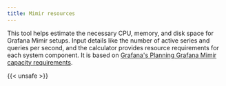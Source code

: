 ```yaml
---
title: Mimir resources
---
```


This tool helps estimate the necessary CPU, memory, and disk space for Grafana
Mimir setups. Input details like the number of active series and queries per
second, and the calculator provides resource requirements for each system
component.  It is based on [Grafana's Planning Grafana Mimir capacity
requirements](https://grafana.com/docs/mimir/latest/manage/run-production-environment/planning-capacity).

{{< unsafe >}}
    <script>
        function calculateResources() {
            var seriesInMemory = parseInt(document.getElementById('seriesInMemory').value);
            var samplesPerSecond = parseInt(document.getElementById('samplesPerSecond').value);
            var queriesPerSecond = parseInt(document.getElementById('queriesPerSecond').value);
            var activeSeries = parseInt(document.getElementById('activeSeries').value);
            var firingAlertNotifications = parseInt(document.getElementById('firingAlertNotifications').value);
            var firingAlerts = parseInt(document.getElementById('firingAlerts').value);

            // Distributor
            var distributorCPU = (samplesPerSecond / 25000).toFixed(2);
            var distributorMemory = (samplesPerSecond / 25000).toFixed(2);

            // Ingester
            var ingesterCPU = (seriesInMemory / 300000).toFixed(2);
            var ingesterMemory = (2.5 * seriesInMemory / 300000).toFixed(2);
            var ingesterDisk = (5 * seriesInMemory / 300000).toFixed(2);

            // Query-frontend
            var queryFrontendCPU = (queriesPerSecond / 250).toFixed(2);
            var queryFrontendMemory = (queriesPerSecond / 250).toFixed(2);

            // Query-scheduler
            var querySchedulerCPU = (queriesPerSecond / 500).toFixed(2);
            var querySchedulerMemory = (0.1 * queriesPerSecond / 500).toFixed(2);

            // Querier
            var querierCPU = (queriesPerSecond / 10).toFixed(2);
            var querierMemory = (queriesPerSecond / 10).toFixed(2);

            // Store-gateway
            var storeGatewayCPU = (queriesPerSecond / 10).toFixed(2);
            var storeGatewayMemory = (queriesPerSecond / 10).toFixed(2);
            var storeGatewayDisk = (13 * activeSeries / 1000000).toFixed(2);

            // Ruler
            var rulerCPU = querierCPU; // Same as Querier
            var rulerMemory = querierMemory; // Same as Querier

            // Compactor
            var compactorCPU = (activeSeries/ 20000000).toFixed(2);
            var compactorMemory = (4*activeSeries/ 20000000).toFixed(2);
            var compactorDisk = (300*activeSeries/ 20000000).toFixed(2);

            // Alertmanager
            var alertmanagerCPU = (firingAlertNotifications / 100).toFixed(2);
            var alertmanagerMemory = (firingAlerts / 5000).toFixed(2);

                // Declare a variable for total memory
                var totalMemory = 0;
            // Declare variables for total CPU and Disk usage
                var totalCPU = 0;
                var totalDisk = 0;

            totalCPU += parseFloat(distributorCPU);
                totalCPU += parseFloat(ingesterCPU);
                totalCPU += parseFloat(queryFrontendCPU);
                totalCPU += parseFloat(querySchedulerCPU);
                totalCPU += parseFloat(querierCPU);
                totalCPU += parseFloat(storeGatewayCPU);
                totalCPU += parseFloat(rulerCPU);
                totalCPU += parseFloat(compactorCPU);
                totalCPU += parseFloat(alertmanagerCPU);

                totalDisk += parseFloat(ingesterDisk);
                totalDisk += parseFloat(storeGatewayDisk);
                totalDisk += parseFloat(compactorDisk);

                // Calculate individual components' resources and add to total memory
                totalMemory += parseFloat(distributorMemory);
                totalMemory += parseFloat(ingesterMemory);
                totalMemory += parseFloat(queryFrontendMemory);
                totalMemory += parseFloat(querySchedulerMemory);
                totalMemory += parseFloat(querierMemory);
                totalMemory += parseFloat(storeGatewayMemory);
                totalMemory += parseFloat(rulerMemory);
                totalMemory += parseFloat(compactorMemory);
                totalMemory += parseFloat(alertmanagerMemory);


            // Set calculated values
            document.getElementById('distributorCPU').textContent = distributorCPU;
            document.getElementById('distributorMemory').textContent = distributorMemory;
            document.getElementById('ingesterCPU').textContent = ingesterCPU;
            document.getElementById('ingesterMemory').textContent = ingesterMemory;
            document.getElementById('ingesterDisk').textContent = ingesterDisk;
            document.getElementById('queryFrontendCPU').textContent = queryFrontendCPU;
            document.getElementById('queryFrontendMemory').textContent = queryFrontendMemory;
            document.getElementById('querySchedulerCPU').textContent = querySchedulerCPU;
            document.getElementById('querySchedulerMemory').textContent = querySchedulerMemory;
            document.getElementById('querierCPU').textContent = querierCPU;
            document.getElementById('querierMemory').textContent = querierMemory;
            document.getElementById('storeGatewayCPU').textContent = storeGatewayCPU;
            document.getElementById('storeGatewayMemory').textContent = storeGatewayMemory;
            document.getElementById('storeGatewayDisk').textContent = storeGatewayDisk;
            document.getElementById('rulerCPU').textContent = rulerCPU;
            document.getElementById('rulerMemory').textContent = rulerMemory;
            document.getElementById('compactorCPU').textContent = compactorCPU;
            document.getElementById('compactorMemory').textContent = compactorMemory;
            document.getElementById('compactorDisk').textContent = compactorDisk;
            document.getElementById('alertmanagerCPU').textContent = alertmanagerCPU;
            document.getElementById('alertmanagerMemory').textContent = alertmanagerMemory;
            document.getElementById('totalMemory').textContent = totalMemory.toFixed(2)
            document.getElementById('totalCPU').textContent = totalCPU.toFixed(2);
                document.getElementById('totalDisk').textContent = totalDisk.toFixed(2);


            return false; // Prevent form submission
        }

        function setupEventListeners() {
            var fields = ['seriesInMemory', 'samplesPerSecond', 'queriesPerSecond', 'activeSeries', 'firingAlertNotifications', 'firingAlerts'];
            fields.forEach(function(field) {
                document.getElementById(field).addEventListener('change', calculateResources);
                document.getElementById(field).addEventListener('input', calculateResources);
            });
           calculateResources();
        }

        window.onload = setupEventListeners;
    </script>
    <form>
        <label for="activeSeries">Active series:</label>
        <input type="number" id="activeSeries" name="activeSeries" value="1000000"><br><br>

        <label for="seriesInMemory">Series in memory (Active series*Replication factor):</label>
        <input type="number" id="seriesInMemory" name="seriesInMemory" value="3000000"><br><br>

        <label for="seriesInMemory">Samples per second:</label>
        <input type="number" id="samplesPerSecond" name="samplesPerSecond" value="25000"><br><br>

        <label for="queriesPerSecond">Queries per second:</label>
        <input type="number" id="queriesPerSecond" name="queriesPerSecond" value="10"><br><br>

        <label for="firingAlertNotifications">Firing alert notifications:</label>
        <input type="number" id="firingAlertNotifications" name="firingAlertNotifications" value="100"><br><br>

        <label for="firingAlerts">Firing alerts:</label>
        <input type="number" id="firingAlerts" name="firingAlerts" value="5000"><br><br>
    </form>

    <h2>Total Resource Requirements</h2>
    <div>
        <h3>Total Resources</h3>
            <div>CPU: <span id="totalCPU">N/A</span> cores</div>
                <div>Memory: <span id="totalMemory">N/A</span> GB</div>
                    <div>Disk: <span id="totalDisk">N/A</span> GB</div>
    </div>


    <h2>Calculated Requirements</h2>
    <div>
        <h3>Distributor</h3>
        <div>CPU: <span id="distributorCPU">N/A</span> cores</div>
        <div>Memory: <span id="distributorMemory">N/A</span> GB</div>

        <h3>Ingester</h3>
        <div>CPU: <span id="ingesterCPU">N/A</span> cores</div>
        <div>Memory: <span id="ingesterMemory">N/A</span> GB</div>
        <div>Disk: <span id="ingesterDisk">N/A</span> GB</div>

        <h3>Query-frontend</h3>
        <div>CPU: <span id="queryFrontendCPU">N/A</span> cores</div>
        <div>Memory: <span id="queryFrontendMemory">N/A</span> GB</div>

        <h3>Query-scheduler</h3>
        <div>CPU: <span id="querySchedulerCPU">N/A</span> cores</div>
        <div>Memory: <span id="querySchedulerMemory">N/A</span> GB</div>

        <h3>Querier</h3>
        <div>CPU: <span id="querierCPU">N/A</span> cores</div>
        <div>Memory: <span id="querierMemory">N/A</span> GB</div>

        <h3>Store-gateway</h3>
        <div>CPU: <span id="storeGatewayCPU">N/A</span> cores</div>
        <div>Memory: <span id="storeGatewayMemory">N/A</span> GB</div>
        <div>Disk: <span id="storeGatewayDisk">N/A</span> GB</div>

        <h3>Ruler</h3>
        <div>CPU: <span id="rulerCPU">N/A</span> cores</div>
        <div>Memory: <span id="rulerMemory">N/A</span> GB</div>

        <h3>Compactor</h3>
        <div>CPU: <span id="compactorCPU">N/A</span> cores</div>
        <div>Memory: <span id="compactorMemory">N/A</span> GB</div>
        <div>Disk: <span id="compactorDisk">N/A</span> GB</div>

        <h3>Alertmanager</h3>
        <div>CPU: <span id="alertmanagerCPU">N/A</span> cores</div>
        <div>Memory: <span id="alertmanagerMemory">N/A</span> GB</div>
    </div>
{{< /unsafe >}}

